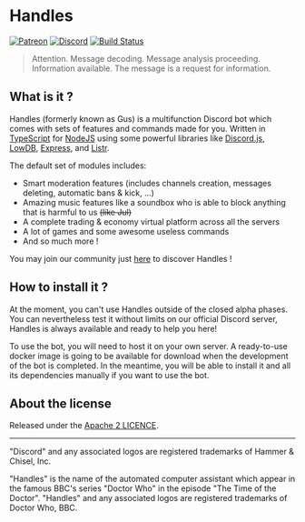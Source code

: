 # Handles
[![Patreon](http://ionicabizau.github.io/badges/patreon.svg)](https://www.patreon.com/callmegus)
[![Discord](https://discordapp.com/api/guilds/337648434603491330/embed.png)](https://discord.gg/aYcxRR6)
[![Build Status](https://travis-ci.org/callmegus/handles-bot.svg?branch=dev)](https://travis-ci.org/callmegus/handles-bot)

> Attention. Message decoding. Message analysis proceeding. Information available. The message is a request for information.


## What is it ?

Handles (formerly known as Gus) is a multifunction Discord bot which comes with sets of features and commands made for you. Written in [TypeScript](https://www.typescriptlang.org) for [NodeJS](https://nodejs.org) using some powerful libraries like [Discord.js](https://discord.js.org), [LowDB](https://github.com/typicode/lowdb), [Express](http://expressjs.com), and [Listr](https://github.com/SamVerschueren/listr).

The default set of modules includes:
* Smart moderation features (includes channels creation, messages deleting, automatic bans & kick, ...)
* Amazing music features like a soundbox who is able to block anything that is harmful to us ~~(like Jul)~~
* A complete trading & economy virtual platform across all the servers
* A lot of games and some awesome useless commands
* And so much more !

You may join our community just [here](https://discord.gg/aYcxRR6) to discover Handles !


## How to install it ?

At the moment, you can't use Handles outside of the closed alpha phases. You can nevertheless test it without limits on our official Discord server, Handles is always available and ready to help you here!

To use the bot, you will need to host it on your own server. A ready-to-use docker image is going to be available for download when the development of the bot is completed. In the meantime, you will be able to install it and all its dependencies manually if you want to use the bot.


## About the license

Released under the [Apache 2 LICENCE](LICENSE).

---

"Discord" and any associated logos are registered trademarks of Hammer & Chisel, Inc.

"Handles" is the name of the automated computer assistant which appear in the famous BBC's series "Doctor Who" in the episode "The Time of the Doctor". "Handles" and any associated logos are registered trademarks of Doctor Who, BBC.
